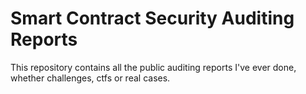 # Smart Contract Security Auditing Reports
This repository contains all the public auditing reports I've ever done, whether challenges, ctfs or real cases.